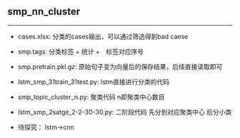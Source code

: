 ﻿## smp_nn_cluster

---
* cases.xlsx: 分类的cases输出，可以通过筛选得到bad caese
* smp.tags: 分类标签 + 统计 +　标签对应序号
* smp.pretrain.pkl.gz: 原始句子变为向量后的保存结果，后续直接读取即可
* lstm_smp_31train_31test.py: lstm直接进行分类的代码
* smp_topic_cluster_n.py: 聚类代码 n即聚类中心数目
* lstm_smp_2satge_2-2-30-30.py: 二阶段代码 先分到对应聚类中心 后分小类

* 待探究： lstm->cnn 